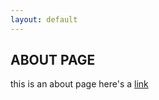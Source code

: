 ```yaml
---
layout: default
---
```


## ABOUT PAGE

this is an about page here's a [link](http://www.michelleboisson.com)
